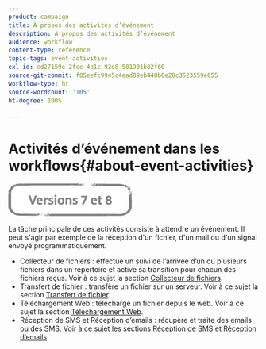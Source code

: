```yaml
---
product: campaign
title: À propos des activités d’événement
description: À propos des activités d’événement
audience: workflow
content-type: reference
topic-tags: event-activities
exl-id: ed27159e-2fce-4b1c-92e8-581901b82f60
source-git-commit: f05eefc9945c4ead89eb448b6e28c3523559e055
workflow-type: ht
source-wordcount: '105'
ht-degree: 100%

---
```


# Activités d’événement dans les workflows{#about-event-activities}

![](../../assets/common.svg)

La tâche principale de ces activités consiste à attendre un événement. Il peut s&#39;agir par exemple de la réception d&#39;un fichier, d&#39;un mail ou d&#39;un signal envoyé programmatiquement.

* Collecteur de fichiers : effectue un suivi de l’arrivée d’un ou plusieurs fichiers dans un répertoire et active sa transition pour chacun des fichiers reçus. Voir à ce sujet la section [Collecteur de fichiers](file-collector.md).
* Transfert de fichier : transfère un fichier sur un serveur. Voir à ce sujet la section [Transfert de fichier](file-transfer.md).
* Téléchargement Web : télécharge un fichier depuis le web. Voir à ce sujet la section [Téléchargement Web](web-download.md).
* Réception de SMS et Réception d’emails : récupère et traite des emails ou des SMS. Voir à ce sujet les sections [Réception de SMS](inbound-sms.md) et [Réception d’emails](inbound-emails.md).
